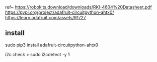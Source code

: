 
ref~ 
https://robokits.download/downloads/RKI-4604%20Datasheet.pdf
https://pypi.org/project/adafruit-circuitpython-ahtx0/
https://learn.adafruit.com/assets/91727

## install
sudo pip3 install adafruit-circuitpython-ahtx0

i2c check > sudo i2cdetect -y 1
